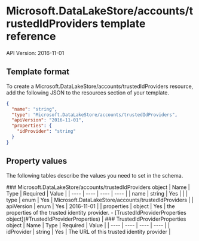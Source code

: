 # Microsoft.DataLakeStore/accounts/trustedIdProviders template reference
API Version: 2016-11-01
## Template format

To create a Microsoft.DataLakeStore/accounts/trustedIdProviders resource, add the following JSON to the resources section of your template.

```json
{
  "name": "string",
  "type": "Microsoft.DataLakeStore/accounts/trustedIdProviders",
  "apiVersion": "2016-11-01",
  "properties": {
    "idProvider": "string"
  }
}
```
## Property values

The following tables describe the values you need to set in the schema.

<a id="Microsoft.DataLakeStore/accounts/trustedIdProviders" />
### Microsoft.DataLakeStore/accounts/trustedIdProviders object
|  Name | Type | Required | Value |
|  ---- | ---- | ---- | ---- |
|  name | string | Yes |  |
|  type | enum | Yes | Microsoft.DataLakeStore/accounts/trustedIdProviders |
|  apiVersion | enum | Yes | 2016-11-01 |
|  properties | object | Yes | the properties of the trusted identity provider. - [TrustedIdProviderProperties object](#TrustedIdProviderProperties) |


<a id="TrustedIdProviderProperties" />
### TrustedIdProviderProperties object
|  Name | Type | Required | Value |
|  ---- | ---- | ---- | ---- |
|  idProvider | string | Yes | The URL of this trusted identity provider |

